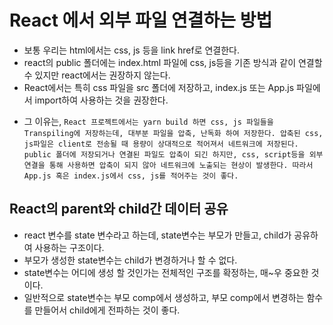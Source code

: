 # React 에서 외부 파일 연결하는 방법

- 보통 우리는 html에서는 css, js 등을 link href로 연결한다.
- react의 public 폴더에는 index.html 파일에 css, js등을 기존 방식과 같이 연결할 수 있지만 react에서는 권장하지 않는다.
- React에서는 특히 css 파일을 src 폴더에 저장하고, index.js 또는 App.js 파일에서 import하여 사용하는 것을 권장한다.

* 그 이유는,
  `React 프로젝트에서는 yarn build 하면 css, js 파일들을 Transpiling에 저장하는데, 대부분 파일을 압축, 난독화 하여 저장한다. 압축된 css, js파일은 client로 전송될 때 용량이 상대적으로 적어져서 네트워크에 저장된다. public 폴더에 저장되거나 연결된 파일도 압축이 되긴 하지만, css, script등을 외부 연결을 통해 사용하면 압축이 되지 않아 네트워크에 노출되는 현상이 발생한다. 따라서 App.js 혹은 index.js에서 css, js를 적어주는 것이 좋다.`

## React의 parent와 child간 데이터 공유

- react 변수를 state 변수라고 하는데, state변수는 부모가 만들고, child가 공유하여 사용하는 구조이다.
- 부모가 생성한 state변수는 child가 변경하거나 할 수 없다.
- state변수는 어디에 생성 할 것인가는 전체적인 구조를 확정하는, 매~우 중요한 것이다.
- 일반적으로 state변수는 부모 comp에서 생성하고, 부모 comp에서 변경하는 함수를 만들어서 child에게 전파하는 것이 좋다.
